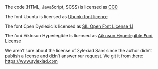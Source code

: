 The code (HTML, JavaScript, SCSS) is licensed as [CC0](https://creativecommons.org/publicdomain/zero/1.0/legalcode)

The font Ubuntu is licensed as [Ubuntu font licence](https://ubuntu.com/legal/font-licence)

The font Open Dyslexic is licensed as [SIL Open Font License 1.1](https://github.com/antijingoist/opendyslexic/blob/master/OFL.txt)

The font Atkinson Hyperlegible is licensed as [Atkinson Hyperlegible Font License](ttps://www.brailleinstitute.org/wp-content/uploads/2020/11/Atkinson-Hyperlegible-Font-License-2020-1104.pdf)

We aren’t sure about the license of Sylexiad Sans since the author didn’t publish a license and didn’t answer our request. We git it from there: https://www.sylexiad.com